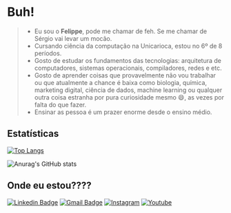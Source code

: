 # Buh!

> - Eu sou o **Felippe**, pode me chamar de feh. Se me chamar de Sérgio vai levar um mocão.
> - Cursando ciência da computação na Unicarioca, estou no 6º de 8 períodos.
> - Gosto de estudar os fundamentos das tecnologias: arquitetura de computadores, sistemas operacionais, compiladores, redes e etc.
> - Gosto de aprender coisas que provavelmente não vou trabalhar ou que atualmente a chance é baixa como biologia, química, marketing digital, ciência de dados, machine learning ou qualquer outra coisa estranha por pura curiosidade mesmo 😄, as vezes por falta do que fazer.
> - Ensinar as pessoa é um prazer enorme desde o ensino médio.

## Estatísticas
[![Top Langs](https://github-readme-stats.vercel.app/api/top-langs/?username=felippedesouza&layout=compact&hide_border=true&theme=gruvbox&hide=HTML,CSS,Java,Jupyter%20Notebook,Blade,Vue)](https://github.com/anuraghazra/github-readme-stats)

![Anurag's GitHub stats](https://github-readme-stats.vercel.app/api?username=felippedesouza&show_icons=true&theme=gruvbox)

## Onde eu estou????
[![Linkedin Badge](https://img.shields.io/badge/-LinkedIn-blue?style=flat-square&logo=Linkedin&logoColor=white&link=https://www.linkedin.com/in/sergiofelippe-deiro/)](https://www.linkedin.com/in/sergiofelippe-deiro/)
[![Gmail Badge](https://img.shields.io/badge/-Gmail-c14438?style=flat-square&logo=Gmail&logoColor=white&link=mailto:sergiofelippe.deiro@gmail.com)](mailto:sergiofelippe.deiro@gmail.com)
[![Instagram](https://img.shields.io/badge/-Instagram-E4405F?style=flat-square&logo=Instagram&logoColor=FFFFFF)](https://www.instagram.com/felippe.souza/)
[![Youtube](https://img.shields.io/badge/-Youtube-cc0000?style=flat-square&logo=Youtube&logoColor=FFFFFF)](https://www.youtube.com/channel/UC2B0tPYW4yPf21krPS0fBcw)


<!--
**felippedesouza/felippedesouza** is a ✨ _special_ ✨ repository because its `README.md` (this file) appears on your GitHub profile.

Here are some ideas to get you started:

- 🔭 I’m currently working on ...
- 🌱 I’m currently learning ...
- 👯 I’m looking to collaborate on ...
- 🤔 I’m looking for help with ...
- 💬 Ask me about ...
- 📫 How to reach me: ...
- 😄 Pronouns: ...
- ⚡ Fun fact: ...
-->
